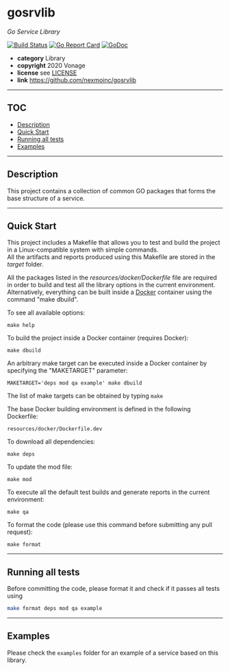 # gosrvlib

*Go Service Library*

[![Build Status](https://travis-ci.org/nexmoinc/gosrvlib.svg?branch=main)](https://travis-ci.org/nexmoinc/gosrvlib?branch=main)
[![Go Report Card](https://goreportcard.com/badge/github.com/nexmoinc/gosrvlib)](https://goreportcard.com/report/github.com/nexmoinc/gosrvlib)
[![GoDoc](https://godoc.org/github.com/nexmoinc/gosrvlib?status.svg)](https://godoc.org/github.com/nexmoinc/gosrvlib)


* **category**    Library
* **copyright**   2020 Vonage
* **license**     see [LICENSE](LICENSE)
* **link**        https://github.com/nexmoinc/gosrvlib

-----------------------------------------------------------------

## TOC

* [Description](#description)
* [Quick Start](#quickstart)
* [Running all tests](#runtest)
* [Examples](#examples)

-----------------------------------------------------------------

<a name="description"></a>
## Description

This project contains a collection of common GO packages that forms the base structure of a service.

-----------------------------------------------------------------

<a name="quickstart"></a>
## Quick Start

This project includes a Makefile that allows you to test and build the project in a Linux-compatible system with simple commands.  
All the artifacts and reports produced using this Makefile are stored in the *target* folder.  

All the packages listed in the *resources/docker/Dockerfile* file are required in order to build and test all the library options in the current environment.
Alternatively, everything can be built inside a [Docker](https://www.docker.com) container using the command "make dbuild".

To see all available options:
```
make help
```

To build the project inside a Docker container (requires Docker):
```
make dbuild
```

An arbitrary make target can be executed inside a Docker container by specifying the "MAKETARGET" parameter:
```
MAKETARGET='deps mod qa example' make dbuild
```
The list of make targets can be obtained by typing ```make```


The base Docker building environment is defined in the following Dockerfile:
```
resources/docker/Dockerfile.dev
```

To download all dependencies:
```
make deps
```

To update the mod file:
```
make mod
```

To execute all the default test builds and generate reports in the current environment:
```
make qa
```

To format the code (please use this command before submitting any pull request):
```
make format
```

-----------------------------------------------------------------

<a name="runtest"></a>
## Running all tests

Before committing the code, please format it and check if it passes all tests using
```bash
make format deps mod qa example
```

-----------------------------------------------------------------

<a name="examples"></a>
## Examples

Please check the `examples` folder for an example of a service based on this library.

